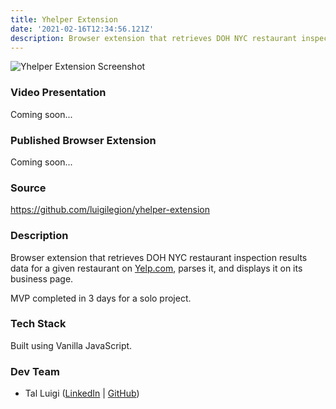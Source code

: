 ```yaml
---
title: Yhelper Extension
date: '2021-02-16T12:34:56.121Z'
description: Browser extension that retrieves DOH NYC restaurant inspection results data for a given restaurant on Yelp.com, parses it, and displays it on its business page.
---
```


![Yhelper Extension Screenshot](./yhelper-extension.png)

### Video Presentation

Coming soon...

### Published Browser Extension

Coming soon...

### Source

<https://github.com/luigilegion/yhelper-extension>

### Description

Browser extension that retrieves DOH NYC restaurant inspection results data for a given restaurant on [Yelp.com](https://yelp.com), parses it, and displays it on its business page.

MVP completed in 3 days for a solo project.

### Tech Stack

Built using Vanilla JavaScript.

### Dev Team

- Tal Luigi ([LinkedIn](https://www.linkedin.com/in/talluigi) | [GitHub](https://github.com/luigilegion))
